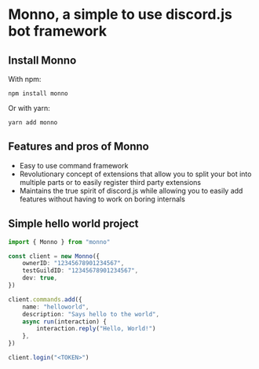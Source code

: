 # Monno, a simple to use discord.js bot framework

## Install Monno

With npm:

`npm install monno`

Or with yarn:

`yarn add monno`

## Features and pros of Monno

-   Easy to use command framework
-   Revolutionary concept of extensions that allow you to split your bot into multiple parts or to easily register third party extensions
-   Maintains the true spirit of discord.js while allowing you to easily add features without having to work on boring internals

## Simple hello world project

```ts
import { Monno } from "monno"

const client = new Monno({
    ownerID: "12345678901234567",
    testGuildID: "12345678901234567",
    dev: true,
})

client.commands.add({
    name: "helloworld",
    description: "Says hello to the world",
    async run(interaction) {
        interaction.reply("Hello, World!")
    },
})

client.login("<TOKEN>")
```
